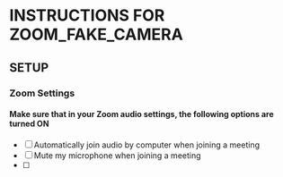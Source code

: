# INSTRUCTIONS FOR ZOOM_FAKE_CAMERA #

## SETUP ##
### Zoom Settings ###
#### Make sure that in your Zoom audio settings, the following options are turned ON ####
- [ ] Automatically join audio by computer when joining a meeting
- [ ] Mute my microphone when joining a meeting
- [ ] 